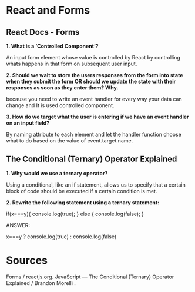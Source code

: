 # React and Forms

## React Docs - Forms

**1. What is a ‘Controlled Component’?**

An input form element whose value is controlled by React by controlling whats happens in that form on subsequent user input.

**2. Should we wait to store the users responses from the form into state when they submit the form OR should we update the state with their responses as soon as they enter them? Why.**

because you need to write an event handler for every way your data can change and It is used controlled component.


**3. How do we target what the user is entering if we have an event handler on an input field?**

By naming attribute to each element and let the handler function choose what to do based on the value of event.target.name.

## The Conditional (Ternary) Operator Explained

**1. Why would we use a ternary operator?**

Using a conditional, like an if statement, allows us to specify that a certain block of code should be executed if a certain condition is met.

**2. Rewrite the following statement using a ternary statement:**

  if(x===y){
 console.log(true);
  } else {
 console.log(false);
  }

  ANSWER:

x===y ? console.log(true) : console.log(false)


# Sources

Forms / reactjs.org.
JavaScript — The Conditional (Ternary) Operator Explained / Brandon Morelli .